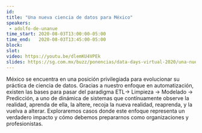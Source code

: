 ```yaml
---
id: 
title: "Una nueva ciencia de datos para México"
speakers:
 - adolfo-de-unanue
time_start: 2020-08-03T13:00:00-05:00
time_end:   2020-08-03T13:45:00-05:00
block: 
slot: 
video: https://youtu.be/dlemKU4VPEk
slides: https://sg.com.mx/buzz/ponencias/data-days-virtual-2020/una-nueva-ciencia-de-datos-para-mexico
---
```


México se encuentra en una posición privilegiada para evolucionar su práctica de ciencia de datos. Gracias a nuestro enfoque en automatización, existen las bases para pasar del paradigma ETL-&gt; Limpieza -&gt; Modelado -&gt; Predicción, a uno de dinámica de sistemas que contínuamente observe la realidad, aprenda de ella, la altere, recoja la nueva realidad, reaprenda, y la vuelva a alterar. Exploraremos casos donde este enfoque representa un verdadero impacto y cómo debemos prepararnos como organizaciones y profesionistas.

&nbsp;